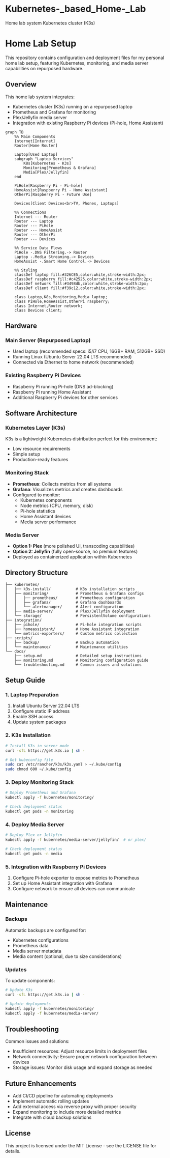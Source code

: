 # Kubernetes-_based_Home-_Lab
 Home lab system Kubernetes cluster (K3s) 

# Home Lab Setup

This repository contains configuration and deployment files for my personal home lab setup, featuring Kubernetes, monitoring, and media server capabilities on repurposed hardware.

## Overview

This home lab system integrates:
- Kubernetes cluster (K3s) running on a repurposed laptop
- Prometheus and Grafana for monitoring
- Plex/Jellyfin media server
- Integration with existing Raspberry Pi devices (Pi-hole, Home Assistant)

```mermaid
graph TB
    %% Main Components
    Internet[Internet]
    Router[Home Router]
    
    Laptop[Used Laptop]
    subgraph "Laptop Services"
        K8s[Kubernetes - K3s]
        Monitoring[Prometheus & Grafana]
        Media[Plex/Jellyfin]
    end
    
    PiHole[Raspberry Pi - Pi-hole]
    HomeAssist[Raspberry Pi - Home Assistant]
    OtherPi[Raspberry Pi - Future Use]
    
    Devices[Client Devices<br>TV, Phones, Laptops]
    
    %% Connections
    Internet --- Router
    Router --- Laptop
    Router --- PiHole
    Router --- HomeAssist
    Router --- OtherPi
    Router --- Devices
    
    %% Service Data Flows
    PiHole -.DNS Filtering.-> Router
    Laptop -.Media Streaming.-> Devices
    HomeAssist -.Smart Home Control.-> Devices
    
    %% Styling
    classDef laptop fill:#326CE5,color:white,stroke-width:2px;
    classDef raspberry fill:#c42525,color:white,stroke-width:2px;
    classDef network fill:#3498db,color:white,stroke-width:2px;
    classDef client fill:#f39c12,color:white,stroke-width:2px;
    
    class Laptop,K8s,Monitoring,Media laptop;
    class PiHole,HomeAssist,OtherPi raspberry;
    class Internet,Router network;
    class Devices client;
```


## Hardware

### Main Server (Repurposed Laptop)
- Used laptop (recommended specs: i5/i7 CPU, 16GB+ RAM, 512GB+ SSD)
- Running Linux (Ubuntu Server 22.04 LTS recommended)
- Connected via Ethernet to home network (recommended)

### Existing Raspberry Pi Devices
- Raspberry Pi running Pi-hole (DNS ad-blocking)
- Raspberry Pi running Home Assistant
- Additional Raspberry Pi devices for other services

## Software Architecture

### Kubernetes Layer (K3s)
K3s is a lightweight Kubernetes distribution perfect for this environment:
- Low resource requirements
- Simple setup
- Production-ready features

### Monitoring Stack
- **Prometheus**: Collects metrics from all systems
- **Grafana**: Visualizes metrics and creates dashboards
- Configured to monitor:
  - Kubernetes components
  - Node metrics (CPU, memory, disk)
  - Pi-hole statistics
  - Home Assistant devices
  - Media server performance

### Media Server
- **Option 1: Plex** (more polished UI, transcoding capabilities)
- **Option 2: Jellyfin** (fully open-source, no premium features)
- Deployed as containerized application within Kubernetes

## Directory Structure
```
├── kubernetes/
│   ├── k3s-install/           # K3s installation scripts
│   ├── monitoring/            # Prometheus & Grafana configs
│   │   ├── prometheus/        # Prometheus configuration
│   │   ├── grafana/           # Grafana dashboards
│   │   └── alertmanager/      # Alert configuration
│   ├── media-server/          # Plex/Jellyfin deployment
│   └── storage/               # PersistentVolume configurations
├── integration/
│   ├── pihole/                # Pi-hole integration scripts
│   ├── homeassistant/         # Home Assistant integration
│   └── metrics-exporters/     # Custom metrics collection
├── scripts/
│   ├── backup/                # Backup automation
│   └── maintenance/           # Maintenance utilities
└── docs/
    ├── setup.md               # Detailed setup instructions
    ├── monitoring.md          # Monitoring configuration guide
    └── troubleshooting.md     # Common issues and solutions
```

## Setup Guide

### 1. Laptop Preparation
1. Install Ubuntu Server 22.04 LTS
2. Configure static IP address
3. Enable SSH access
4. Update system packages

### 2. K3s Installation
```bash
# Install K3s in server mode
curl -sfL https://get.k3s.io | sh -

# Get kubeconfig file
sudo cat /etc/rancher/k3s/k3s.yaml > ~/.kube/config
sudo chmod 600 ~/.kube/config
```

### 3. Deploy Monitoring Stack
```bash
# Deploy Prometheus and Grafana
kubectl apply -f kubernetes/monitoring/

# Check deployment status
kubectl get pods -n monitoring
```

### 4. Deploy Media Server
```bash
# Deploy Plex or Jellyfin
kubectl apply -f kubernetes/media-server/jellyfin/  # or plex/

# Check deployment status
kubectl get pods -n media
```

### 5. Integration with Raspberry Pi Devices
1. Configure Pi-hole exporter to expose metrics to Prometheus
2. Set up Home Assistant integration with Grafana
3. Configure network to ensure all devices can communicate

## Maintenance

### Backups
Automatic backups are configured for:
- Kubernetes configurations
- Prometheus data
- Media server metadata
- Media content (optional, due to size considerations)

### Updates
To update components:
```bash
# Update K3s
curl -sfL https://get.k3s.io | sh -

# Update deployments
kubectl apply -f kubernetes/monitoring/
kubectl apply -f kubernetes/media-server/
```

## Troubleshooting

Common issues and solutions:
- Insufficient resources: Adjust resource limits in deployment files
- Network connectivity: Ensure proper network configuration between devices
- Storage issues: Monitor disk usage and expand storage as needed

## Future Enhancements
- Add CI/CD pipeline for automating deployments
- Implement automatic rolling updates
- Add external access via reverse proxy with proper security
- Expand monitoring to include more detailed metrics
- Integrate with cloud backup solutions

## License
This project is licensed under the MIT License - see the LICENSE file for details.
